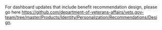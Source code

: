 For dashboard updates that include benefit recommendation design, please go here https://github.com/department-of-veterans-affairs/vets.gov-team/tree/master/Products/Identity/Personalization/Recommendations/Design.

